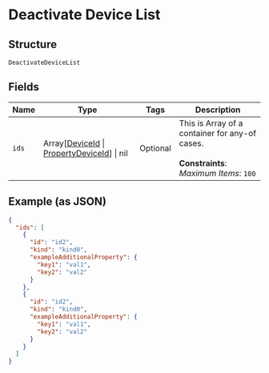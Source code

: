 
# Deactivate Device List

## Structure

`DeactivateDeviceList`

## Fields

| Name | Type | Tags | Description |
|  --- | --- | --- | --- |
| `ids` | Array[[DeviceId](../../doc/models/device-id.md) \| [PropertyDeviceId](../../doc/models/property-device-id.md)] \| nil | Optional | This is Array of a container for any-of cases.<br><br>**Constraints**: *Maximum Items*: `100` |

## Example (as JSON)

```json
{
  "ids": [
    {
      "id": "id2",
      "kind": "kind0",
      "exampleAdditionalProperty": {
        "key1": "val1",
        "key2": "val2"
      }
    },
    {
      "id": "id2",
      "kind": "kind0",
      "exampleAdditionalProperty": {
        "key1": "val1",
        "key2": "val2"
      }
    }
  ]
}
```

